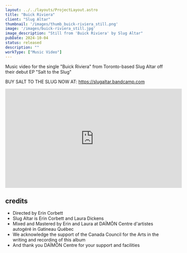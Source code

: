 ```yaml
---
layout: ../../layouts/ProjectLayout.astro
title: "Buick Riviera"
client: "Slug Altar"
thumbnail: '/images/thumb_buick-riviera_still.png'
image: '/images/buick-riviera_still.jpg'
image_description: "Still from 'Buick Riviera' by Slug Altar"
pubDate: 2024-10-04
status: released
description: ""
workType: ["Music Video"]
---
```


Music video for the single "Buick Riviera" from Toronto-based Slug Altar off their debut EP "Salt to the Slug"

BUY SALT TO THE SLUG NOW AT: https://slugaltar.bandcamp.com

<iframe width="560" height="315" src="https://www.youtube-nocookie.com/embed/LWdbUvcyIjU?si=jPMmsGLKw-pm8K3U" title="YouTube video player" frameborder="0" allow="accelerometer; autoplay; clipboard-write; encrypted-media; gyroscope; picture-in-picture; web-share" referrerpolicy="strict-origin-when-cross-origin" allowfullscreen></iframe>

## credits

- Directed by Erin Corbett
- Slug Altar is Erin Corbett and Laura Dickens
- Mixed and Mastered by Erin and Laura at DAÏMÔN Centre d'artistes autogéré in Gatineau Québec 
- We acknowledge the support of the Canada Council for the Arts in the writing and recording of this album
- And thank you DAÏMÔN Centre for your support and facilities
